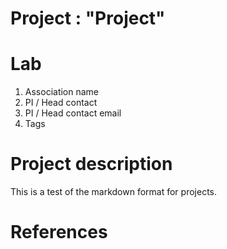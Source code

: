 # Project : "Project"

# Lab
1. Association name
2. PI / Head contact
3. PI / Head contact email
4. Tags

# Project description
This is a test of the markdown format for projects.

# References
  
